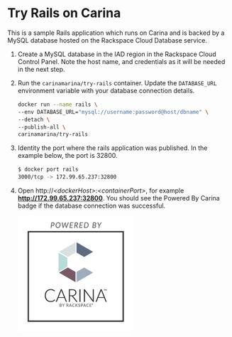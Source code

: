 # Try Rails on Carina

This is a sample Rails application which runs on Carina and is backed by a
MySQL database hosted on the Rackspace Cloud Database service.

1. Create a MySQL database in the IAD region in the Rackspace Cloud Control Panel.
    Note the host name, and credentials as it will be needed in the next step.

2. Run the `carinamarina/try-rails` container. Update the `DATABASE_URL` environment
    variable with your database connection details.

    ```bash
    docker run --name rails \
    --env DATABASE_URL="mysql://username:password@host/dbname" \
    --detach \
    --publish-all \
    carinamarina/try-rails
    ```

3. Identity the port where the rails application was published. In the example below,
    the port is 32800.

    ```bash
    $ docker port rails
    3000/tcp -> 172.99.65.237:32800
    ```

4. Open http://<em>&lt;dockerHost&gt;</em>:<em>&lt;containerPort&gt;</em>,
    for example **http://172.99.65.237:32800**. You should see the
    Powered By Carina badge if the database connection was successful.

    ![Powered by Carina](carina.png)
